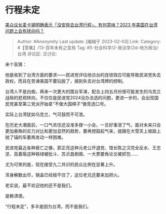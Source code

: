 # 行程未定
[美众议长麦卡锡明确表示「没安排去台湾行程」，有何意味？2023 年美国在台湾问题上会有转向吗？](https://www.zhihu.com/question/581955293/answer/2874589740)

> Author: #Anonymity
> Last update: [编辑于 2023-02-03]
> Link:
> Category: #【答集】/13-百年未有之变局
> Tag: #5-社会科学/2-政治学/2d-地方政治/台湾 
> 评论区:
> 泛讨论:

来个盲猜：

他是收到了台湾方面的要求——民进党评估他访台的连锁效应可能导致民进党失去政权，而且在苦谏美国不要玩脱了，搞到失去对台湾牌的控制。

台湾人不是白痴，再来一次更大的围台军演，配合上四五月份很可能发生的乌克兰战局的悲观转向，不仅仅是民进党2024没办法选的问题，更进一步的，会出现国民党甚至第三党派开始拿“不做大国棋子”做竞选口号。

实际上台湾犹如乌克兰，气可鼓而不可泄。

在历史大潮面前，一口气吊住还没准多撑一小会，一旦好事泄了气，面对未来只会更加悬殊的实力对比和更加显然的趋势，要再想鼓起气来，就跟在大雪天上坡路上抛了锚的车要再发动一样困难。

民进党最近各种衰亡之像，郭正亮这种元老公开退党、馆长陈之汉完全反水、王志坚、高嘉瑜这种铁绿被批斗、苏贞昌倒阁、一大票要角论文被抓包……

尤为可笑的是，现在接受九二共识的民众比例在显著上升。

浑身解数出尽，锅盖已经按不住了，这位老兄还要来加把火。

老实说，最不欢迎他的还不是我们。

是赖清德。

“行程未定”，多半是因为台湾，而不是我们。
